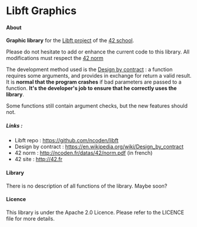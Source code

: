 Libft Graphics
=====

#### About
**Graphic library** for the [Libft project](https://github.com/ncoden/libft) of the [42 school](http://42.fr).

Please do not hesitate to add or enhance the current code to this library.
All modifications must respect the [42 norm](http://ncoden.fr/datas/42/norm.pdf)

The development method used is the [Design by contract](https://en.wikipedia.org/wiki/Design_by_contract) : a function requires some arguments, and provides in exchange for return a valid result. It is **normal that the program crashes** if bad parameters are passed to a function. **It's the developer's job to ensure that he correctly uses the library**.

Some functions still contain argument checks, but the new features should not.

##### Links :
* Libft repo : https://github.com/ncoden/libft
* Design by contract : https://en.wikipedia.org/wiki/Design_by_contract
* 42 norm : http://ncoden.fr/datas/42/norm.pdf (in french)
* 42 site : http://42.fr

#### Library

There is no description of all functions of the library. Maybe soon?

#### Licence
This library is under the Apache 2.0 Licence.
Please refer to the LICENCE file for more details.
